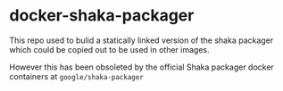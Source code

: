 # docker-shaka-packager

This repo used to bulid a statically linked version of the shaka packager which could be copied out to be used in other images. 

However this has been obsoleted by the official Shaka packager docker containers at `google/shaka-packager`
